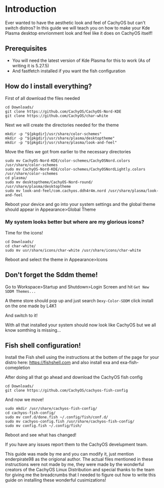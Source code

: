 # Introduction

Ever wanted to have the aesthetic look and feel of CachyOS but can't switch distros? In this guide we will teach you on how to make your Kde Plasma desktop envrionment look and feel like it does on CachyOS itself!

## Prerequisites

- You will need the latest version of Kde Plasma for this to work (As of writing it is 5.27.5)
- And fastfetch installed if you want the fish configuration
## How do I install everything?

First of all download the files needed

```
cd Downloads/
git clone https://github.com/CachyOS/CachyOS-Nord-KDE
git clone https://github.com/CachyOS/char-white
```

Next we will create the directories needed for the theme
```
mkdir -p "${pkgdir}/usr/share/color-schemes"
mkdir -p "${pkgdir}/usr/share/plasma/desktoptheme"
mkdir -p "${pkgdir}/usr/share/plasma/look-and-feel"
```
Move the files we got from earlier to the necessary directories

```
sudo mv CachyOS-Nord-KDE/color-schemes/CachyOSNord.colors /usr/share/color-schemes
sudo mv CachyOS-Nord-KDE/color-schemes/CachyOSNordLightly.colors /usr/share/color-schemes
cd plasma/
sudo mv desktoptheme/CachyOS-Nord-round/ /usr/share/plasma/desktoptheme
sudo mv look-and-feel/com.cachyos.ddh4r4m.nord /usr/share/plasma/look-and-feel
```

Reboot your device and go into your system settings and the global theme should appear in Appearance>Global Theme

### My system looks better but where are my glorious icons?

Time for the icons!

```
cd Downloads/
cd char-white/
sudo mv usr/share/icons/char-white /usr/share/icons/char-white
```

Reboot and select the theme in Appearance>Icons

## Don't forget the Sddm theme!

Go to Workspace>Startup and Shutdown>Login Screen and hit `Get New SDDM Themes...` 

A theme store should pop up and just search ``` Dexy-Color-SDDM ``` click install on the one made by L4K1

And switch to it!

With all that installed your system should now look like CachyOS but we all know somthing is missing...

## Fish shell configuration!

Install the Fish shell using the instructions at the bottem of the page for your distro here: https://fishshell.com and also install exa and exa-fish-comepletion

After doing all that go ahead and download the CachyOS fish config
```
cd Downloads/
git clone https://github.com/CachyOS/cachyos-fish-config
```

And now we move!

```
sudo mkdir /usr/share/cachyos-fish-config/
cd cachyos-fish-config/
sudo mv conf.d/done.fish ~/.config/fish/conf.d/
sudo mv cachyos-config.fish /usr/share/cachyos-fish-config/
sudo mv config.fish ~/.config/fish/
```

Reboot and see what has changed!

If you have any issues report them to the CachyOS develupment team.

This guide was made by me and you can modify it, just mention enderpirate98 as the origional author. The actual files mentioned in these instructions were not made by me, they were made by the wonderful creators of the CachyOS Linux Distribution and special thanks to the team for giving me the breadcrumbs that I needed to figure out how to write this guide on installing these wonderful cusimizations!
